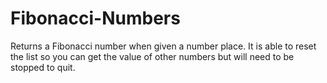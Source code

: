 # Fibonacci-Numbers
Returns a Fibonacci number when given a number place. It is able to reset the list so you can get the value of other numbers but will need to be stopped to quit.

